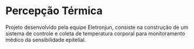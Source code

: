 # Percepção Térmica

Projeto desenvolvido pela equipe Eletronjun, consiste na construção de um sistema de controle e coleta de temperatura corporal para monitoramento médico da sensibilidade epitelial. 
